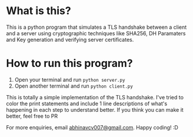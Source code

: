 # What is this?

This is a python program that simulates a TLS handshake between a client and a server using cryptographic techniques like SHA256, DH Paramaters and Key generation and verifying server certificates.


# How to run this program?

1. Open your terminal and run ```python server.py```
2. Open another terminal and run ```python client.py```


This is totally a simple implementation of the TLS handshake. I've tried to color the print statements and include 1 line descriptions of what's happening in each step to understand better. If you think you can make it better, feel free to PR


For more enquiries, email abhinavcv007@gmail.com.
Happy coding! :D